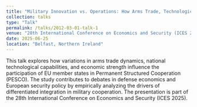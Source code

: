 ```yaml
---
title: "Military Innovation vs. Operations: How Arms Trade, Technological Capacity, and Economic Strength Shape PESCO Participation"
collection: talks
type: "Talk"
permalink: /talks/2012-03-01-talk-1
venue: "28th International Conference on Economics and Security (ICES 2025), Ulster University"
date: 2025-06-25
location: "Belfast, Northern Ireland"
---
```


This talk explores how variations in arms trade dynamics, national technological capabilities, and economic strength influence the participation of EU member states in Permanent Structured Cooperation (PESCO). The study contributes to debates in defense economics and European security policy by empirically analyzing the drivers of differentiated integration in military cooperation. The presentation is part of the 28th International Conference on Economics and Security (ICES 2025).
